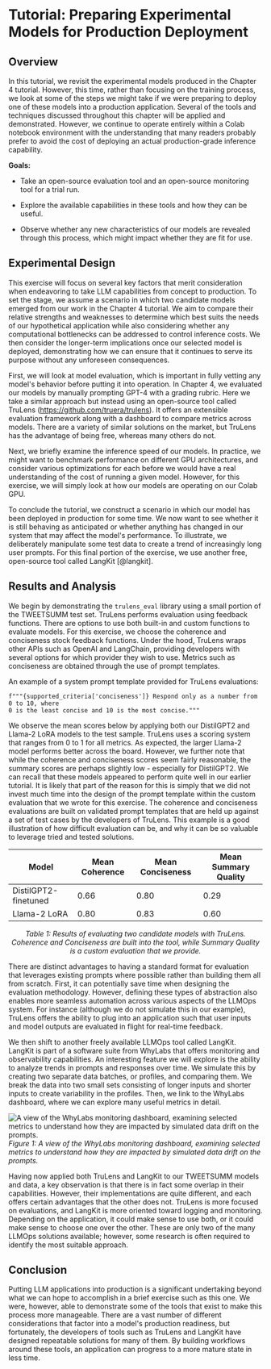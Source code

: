 # Tutorial: Preparing Experimental Models for Production Deployment

## Overview

In this tutorial, we revisit the experimental models produced in the
Chapter 4 tutorial. However, this time, rather than
focusing on the training process, we look at some of the steps we might
take if we were preparing to deploy one of these models into a
production application. Several of the tools and techniques discussed
throughout this chapter will be applied and demonstrated. However, we
continue to operate entirely within a Colab notebook environment with
the understanding that many readers probably prefer to avoid the cost of
deploying an actual production-grade inference capability.

**Goals:**

-   Take an open-source evaluation tool and an open-source monitoring
    tool for a trial run.

-   Explore the available capabilities in these tools and how they can
    be useful.

-   Observe whether any new characteristics of our models are revealed
    through this process, which might impact whether they are fit for use.

## Experimental Design

This exercise will focus on several key factors that merit consideration
when endeavoring to take LLM capabilities from concept to production. To
set the stage, we assume a scenario in which two candidate models
emerged from our work in the Chapter 4
tutorial. We aim to compare their relative strengths and weaknesses to
determine which best suits the needs of our hypothetical application
while also considering whether any computational bottlenecks can be
addressed to control inference costs. We then consider the longer-term
implications once our selected model is deployed, demonstrating how we
can ensure that it continues to serve its purpose without any unforeseen
consequences.

First, we will look at model evaluation, which is important in fully
vetting any model's behavior before putting it into operation. In
Chapter 4, we evaluated our models by manually prompting
GPT-4 with a grading rubric. Here we take a similar approach but instead
using an open-source tool called TruLens (<https://github.com/truera/trulens>).
It offers an extensible evaluation framework along with a dashboard to compare
metrics across models. There are a variety of similar solutions on the
market, but TruLens has the advantage of being free, whereas many others
do not.

Next, we briefly examine the inference speed of our models. In practice,
we might want to benchmark performance on different GPU architectures,
and consider various optimizations for each before we would have a real
understanding of the cost of running a given model. However, for this
exercise, we will simply look at how our models are operating on our
Colab GPU.

To conclude the tutorial, we construct a scenario in which our model has
been deployed in production for some time. We now want to see whether it
is still behaving as anticipated or whether anything has changed in our
system that may affect the model's performance. To illustrate, we
deliberately manipulate some test data to create a trend of increasingly
long user prompts. For this final portion of the exercise, we use
another free, open-source tool called LangKit [@langkit].

## Results and Analysis

We begin by demonstrating the `trulens_eval` library using a small
portion of the TWEETSUMM test set. TruLens performs evaluation using
feedback functions. There are options to use both built-in and custom
functions to evaluate models. For this exercise, we choose the coherence
and conciseness stock feedback functions. Under the hood, TruLens wraps
other APIs such as OpenAI and LangChain, providing developers with
several options for which provider they wish to use. Metrics such as
conciseness are obtained through the use of prompt templates.

An example of a system prompt template provided for TruLens evaluations:
``` {caption="An example of a system prompt template provided for TruLens evaluations."}
f"""{supported_criteria['conciseness']} Respond only as a number from 0 to 10, where
0 is the least concise and 10 is the most concise."""
```

We observe the mean scores below by applying both our DistilGPT2 and
Llama-2 LoRA models to the test sample. TruLens uses a scoring system
that ranges from 0 to 1 for all metrics. As expected, the larger Llama-2
model performs better across the board. However, we further note that
while the coherence and conciseness scores seem fairly reasonable, the
summary scores are perhaps slightly low - especially for DistilGPT2. We
can recall that these models appeared to perform quite well in our
earlier tutorial. It is likely that part of the reason for this is
simply that we did not invest much time into the design of the prompt
template within the custom evaluation that we wrote for this exercise.
The coherence and conciseness evaluations are built on validated prompt
templates that are held up against a set of test cases by the developers
of TruLens. This example is a good illustration of how difficult
evaluation can be, and why it can be so valuable to leverage tried and
tested solutions.

<center>

|  Model                  |Mean Coherence   |Mean Conciseness   |Mean Summary Quality|
|  ---------------------- |---------------- |------------------ |----------------------|
|  DistilGPT2-finetuned   |0.66             |0.80               |0.29|
|  Llama-2 LoRA           |0.80             |0.83               |0.60|

  *Table 1: Results of evaluating two candidate models with TruLens. Coherence
  and Conciseness are built into the tool, while Summary Quality is a
  custom evaluation that we provide.*
  
</center>

There are distinct advantages to having a standard format for evaluation
that leverages existing prompts where possible rather than building them
all from scratch. First, it can potentially save time when designing the
evaluation methodology. However, defining these types of abstraction
also enables more seamless automation across various aspects of the
LLMOps system. For instance (although we do not simulate this in our
example), TruLens offers the ability to plug into an application such
that user inputs and model outputs are evaluated in flight for real-time
feedback.

We then shift to another freely available LLMOps tool called LangKit.
LangKit is part of a software suite from WhyLabs that offers monitoring
and observability capabilities. An interesting feature we will explore
is the ability to analyze trends in prompts and responses over time. We
simulate this by creating two separate data batches, or profiles, and
comparing them. We break the data into two small sets consisting of
longer inputs and shorter inputs to create variability in the profiles.
Then, we link to the WhyLabs dashboard, where we can explore many useful
metrics in detail.

![A view of the WhyLabs monitoring dashboard, examining selected metrics
to understand how they are impacted by simulated data drift on the
prompts.](images/whylabs-monitoring.png)
*Figure 1: A view of the WhyLabs monitoring dashboard, examining selected metrics
to understand how they are impacted by simulated data drift on the
prompts.* 

Having now applied both TruLens and LangKit to our TWEETSUMM models and
data, a key observation is that there is in fact some overlap in their
capabilities. However, their implementations are quite different, and
each offers certain advantages that the other does not. TruLens is more
focused on evaluations, and LangKit is more oriented toward logging and
monitoring. Depending on the application, it could make sense to use
both, or it could make sense to choose one over the other. These are
only two of the many LLMOps solutions available; however, some research
is often required to identify the most suitable approach.

## Conclusion

Putting LLM applications into production is a significant undertaking
beyond what we can hope to accomplish in a brief exercise such as this
one. We were, however, able to demonstrate some of the tools that exist
to make this process more manageable. There are a vast number of
different considerations that factor into a model's production
readiness, but fortunately, the developers of tools such as TruLens and
LangKit have designed repeatable solutions for many of them. By building
workflows around these tools, an application can progress to a more
mature state in less time.

